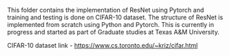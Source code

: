 This folder contains the implementation of ResNet using Pytorch and training and testing is done on CIFAR-10 dataset. The structure of ResNet is implemented from scratch using Python and Pytorch.
This is currently in progress and started as part of Graduate studies at Texas A&M University.

CIFAR-10 dataset link - https://www.cs.toronto.edu/~kriz/cifar.html

